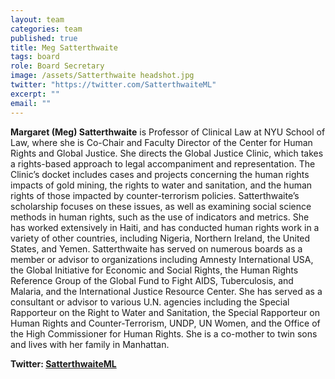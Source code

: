 ```yaml
---
layout: team
categories: team
published: true
title: Meg Satterthwaite
tags: board
role: Board Secretary
image: /assets/Satterthwaite headshot.jpg
twitter: "https://twitter.com/SatterthwaiteML"
excerpt: ""
email: ""
---
```



**Margaret (Meg) Satterthwaite** is Professor of Clinical Law at NYU School of Law, where she is Co-Chair and Faculty Director of the Center for Human Rights and Global Justice. She directs the Global Justice Clinic, which takes a rights-based approach to legal accompaniment and representation. The Clinic’s docket includes cases and projects concerning the human rights impacts of gold mining, the rights to water and sanitation, and the human rights of those impacted by counter-terrorism policies. Satterthwaite’s scholarship focuses on these issues, as well as examining social science methods in human rights, such as the use of indicators and metrics. She has worked extensively in Haiti, and has conducted human rights work in a variety of other countries, including Nigeria, Northern Ireland, the United States, and Yemen. Satterthwaite has served on numerous boards as a member or advisor to organizations including Amnesty International USA, the Global Initiative for Economic and Social Rights, the Human Rights Reference Group of the Global Fund to Fight AIDS, Tuberculosis, and Malaria, and the International Justice Resource Center. She has served as a consultant or advisor to various U.N. agencies including the Special Rapporteur on the Right to Water and Sanitation, the Special Rapporteur on Human Rights and Counter-Terrorism, UNDP, UN Women, and the Office of the High Commissioner for Human Rights. She is a co-mother to twin sons and lives with her family in Manhattan.

**Twitter: [SatterthwaiteML](https://twitter.com/SatterthwaiteML)**

